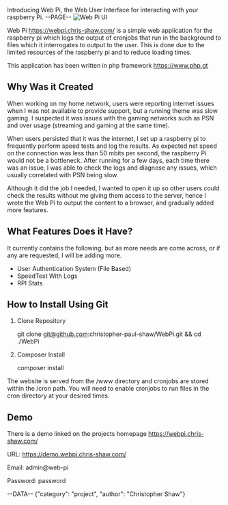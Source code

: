 Introducing Web Pi, the Web User Interface for interacting with your raspberry Pi.
--PAGE--
![Web Pi UI](https://webpi.chris-shaw.com/asset/WebUI.png)

Web Pi https://webpi.chris-shaw.com/ is a simple web application for the raspberry pi which logs the output of cronjobs that run in the background to files which it interrogates to output to the user. This is done due to the limited resources of the raspberry pi and to reduce loading times.

This application has been written in php framework https://www.php.gt 

## Why Was it Created
When working on my home network, users were reporting internet issues when I was not available to provide support, but a running theme was slow gaming. I suspected it was issues with the gaming networks such as PSN and over usage (streaming and gaming at the same time).

When users persisted that it was the internet, I set up a raspberry pi to frequently perform speed tests and log the results. As expected net speed on the connection was less than 50 mbits per second, the raspberry Pi would not be a bottleneck. After running for a few days, each time there was an issue, I was able to check the logs and diagnose any issues, which usually correlated with PSN being slow.

Although it did the job I needed, I wanted to open it up so other users could check the results without me giving them access to the server, hence I wrote the Web Pi to output the content to a browser, and gradually added more features.

## What Features Does it Have?
It currently contains the following, but as more needs are come across, or if any are requested, I will be adding more.
- User Authentication System (File Based)
- SpeedTest With Logs
- RPI Stats

## How to Install Using Git
1. Clone Repository

    git clone git@github.com:christopher-paul-shaw/WebPi.git && cd ./WebPi

2. Composer Install

    composer install
    
The website is served from the /www directory and cronjobs are stored within the /cron path.
You will need to enable cronjobs to run files in the cron directory at your desired times.

## Demo
There is a demo linked on the projects homepage https://webpi.chris-shaw.com/

URL: https://demo.webpi.chris-shaw.com/

Email: admin@web-pi

Password: password
 
--DATA--
{"category": "project", "author": "Christopher Shaw"}
